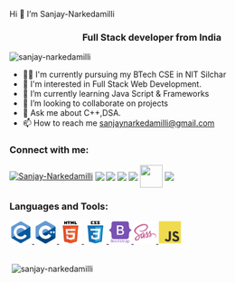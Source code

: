 Hi 👋 I’m Sanjay-Narkedamilli
<h3 align="center">Full Stack developer from India</h3>



<p align="left"> <img src="https://komarev.com/ghpvc/?username=sanjay-narkedamilli&label=Profile Views&color=81C3D7&style=flat" alt="sanjay-narkedamilli" width="200" height="40"/> </p>

- 🧑‍🎓 I'm currently pursuing my BTech CSE in NIT Silchar
- 👀 I'm interested in Full Stack Web Development.
- 🌱 I’m currently learning Java Script & Frameworks
- 👯 I’m looking to collaborate on projects
- 💬 Ask me about C++,DSA.
- 📫 How to reach me sanjaynarkedamilli@gmail.com
<h3 align="left">Connect with me:</h3>
 <p align="left">
        <!-- Linkedin -->
        <a href="https://www.linkedin.com/in/sanjay-narkedamilli" target="_blank"><img align="center" src="https://img.icons8.com/fluency/48/000000/linkedin.png" alt="Sanjay-Narkedamilli" ></a>
        <!-- Facebook -->
        <a href="https://www.facebook.com/sanjay.narkedamilli" target="_blank"><img align="center" src="https://img.icons8.com/fluency/48/000000/facebook-new.png"Sanjay-Narkedamilli"></a>
        <!-- Twitter -->
        <a href="https://twitter.com/sanjay___3?t=JqeBvDX6sVRyEQrPR8oA4w&s=09" target="_blank"><img align="center" src="https://img.icons8.com/fluency/48/000000/twitter-squared.png"Sanjay-Narkedamilli" ></a>
        <!-- Codeforces -->
        <a href="https://codeforces.com/profile/_surviver_" target="_blank"><img align="center" src="https://img.icons8.com/external-tal-revivo-color-tal-revivo/48/000000/external-codeforces-programming-competitions-and-contests-programming-community-logo-color-tal-revivo.png"Sanjay-Narkedamilli"></a>
        <!-- codechef -->
        <a href="https://www.codechef.com/users/sanjay333" target="_blank"><img align="center" src="https://img.icons8.com/color/48/000000/codechef.png"Sanjay-Narkedamilli"></a>
        <!-- Leetcode -->
        <a href="https://leetcode.com/SANJAY_NARKEDAMILLI/" target="_blank"><img align="center" src="https://img.icons8.com/external-tal-revivo-shadow-tal-revivo/48/000000/external-level-up-your-coding-skills-and-quickly-land-a-job-logo-shadow-tal-revivo.png"Sanjay-Narkedamilli" width="40" height="40"></a>
        <!-- Github -->
        <a href="https://github.com/Sanjay-Narkedamilli" target="_blank"><img align="center" src="https://img.icons8.com/sf-regular-filled/48/000000/github.png"Sanjay-Narkedamilli"></a>
    </p>
    
<h3 align="left">Languages and Tools:</h3>
<a href="https://www.cprogramming.com/" target="_blank" rel="noreferrer"> <img src="https://raw.githubusercontent.com/devicons/devicon/master/icons/c/c-original.svg" alt="c" width="40" height="40"/> </a> 
<a href="https://www.w3schools.com/cpp/" target="_blank" rel="noreferrer"> <img src="https://raw.githubusercontent.com/devicons/devicon/master/icons/cplusplus/cplusplus-original.svg" alt="cplusplus" width="40" height="40"/> </a> 
<!---<a href="https://expressjs.com" target="_blank" rel="noreferrer"> <img src="https://raw.githubusercontent.com/devicons/devicon/master/icons/express/express-original-wordmark.svg" alt="express" width="40" height="40"/> </a> 
<a href="https://firebase.google.com/" target="_blank" rel="noreferrer"> <img src="https://www.vectorlogo.zone/logos/firebase/firebase-icon.svg" alt="firebase" width="40" height="40"/> </a> 
<a href="https://git-scm.com/" target="_blank" rel="noreferrer"> <img src="https://www.vectorlogo.zone/logos/git-scm/git-scm-icon.svg" alt="git" width="40" height="40"/> </a> 
<a href="https://heroku.com" target="_blank" rel="noreferrer"> <img src="https://www.vectorlogo.zone/logos/heroku/heroku-icon.svg" alt="heroku" width="40" height="40"/> </a> --->
<a href="https://www.w3.org/html/" target="_blank" rel="noreferrer"> <img src="https://raw.githubusercontent.com/devicons/devicon/master/icons/html5/html5-original-wordmark.svg" alt="html5" width="40" height="40"/> </a> 
<a href="https://www.w3schools.com/css/" target="_blank" rel="noreferrer"> <img src="https://raw.githubusercontent.com/devicons/devicon/master/icons/css3/css3-original-wordmark.svg" alt="css3" width="40" height="40"/> </a> 
<a href="https://getbootstrap.com" target="_blank" rel="noreferrer"> <img src="https://raw.githubusercontent.com/devicons/devicon/master/icons/bootstrap/bootstrap-plain-wordmark.svg" alt="bootstrap" width="40" height="40"/> </a> 
<a href="https://sass-lang.com" target="_blank" rel="noreferrer"> <img src="https://raw.githubusercontent.com/devicons/devicon/master/icons/sass/sass-original.svg" alt="sass" width="40" height="40"/> </a> 
<a href="https://developer.mozilla.org/en-US/docs/Web/JavaScript" target="_blank" rel="noreferrer"> <img src="https://raw.githubusercontent.com/devicons/devicon/master/icons/javascript/javascript-original.svg" alt="javascript" width="40" height="40"/> </a> 
<!---<a href="https://www.mongodb.com/" target="_blank" rel="noreferrer"> <img src="https://raw.githubusercontent.com/devicons/devicon/master/icons/mongodb/mongodb-original-wordmark.svg" alt="mongodb" width="40" height="40"/> </a> 
<a href="https://nodejs.org" target="_blank" rel="noreferrer"> <img src="https://raw.githubusercontent.com/devicons/devicon/master/icons/nodejs/nodejs-original-wordmark.svg" alt="nodejs" width="40" height="40"/> </a> <a href="https://postman.com" target="_blank" rel="noreferrer"> <img src="https://www.vectorlogo.zone/logos/getpostman/getpostman-icon.svg" alt="postman" width="40" height="40"/> </a> 
<a href="https://reactjs.org/" target="_blank" rel="noreferrer"> <img src="https://raw.githubusercontent.com/devicons/devicon/master/icons/react/react-original-wordmark.svg" alt="react" width="40" height="40"/> </a> --->
<!---<a href="https://tailwindcss.com/" target="_blank" rel="noreferrer"> <img src="https://www.vectorlogo.zone/logos/tailwindcss/tailwindcss-icon.svg" alt="tailwind" width="40" height="40"/> </a> </p>--->
<br>
<br>
<p>&nbsp;<img align="center" src="https://github-readme-stats.vercel.app/api?username=sanjay-narkedamilli&show_icons=true&locale=en" alt="sanjay-narkedamilli" /></p>
<!---
Sanjay-Narkedamilli/Sanjay-Narkedamilli is a ✨ special ✨ repository because its `README.md` (this file) appears on your GitHub profile.
You can click the Preview link to take a look at your changes.
--->
